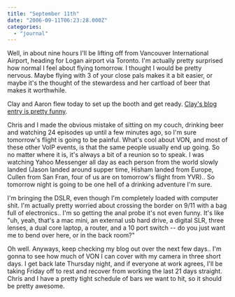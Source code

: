 ```yaml
---
title: "September 11th"
date: "2006-09-11T06:23:28.000Z"
categories: 
  - "journal"
---
```


Well, in about nine hours I'll be lifting off from Vancouver International Airport, heading for Logan airport via Toronto. I'm actually pretty surprised how normal I feel about flying tomorrow. I thought I would be pretty nervous. Maybe flying with 3 of your close pals makes it a bit easier, or maybe it's the thought of the stewardess and her cartload of beer that makes it worthwhile.

Clay and Aaron flew today to set up the booth and get ready. [Clay's blog entry is pretty funny](http://twitchy67.wordpress.com/2006/09/08/flying-von-and-the-joys-of-airporting/).

Chris and I made the obvious mistake of sitting on my couch, drinking beer and watching 24 episodes up until a few minutes ago, so I'm sure tomorrow's flight is going to be painful. What's cool about VON, and most of these other VoIP events, is that the same people usually end up going. So no matter where it is, it's always a bit of a reunion so to speak. I was watching Yahoo Messenger all day as each person from the world slowly landed (Jason landed around supper time, Hisham landed from Europe, Cullen from San Fran, four of us are on tomorrow's flight from YVR).. So tomorrow night is going to be one hell of a drinking adventure I'm sure.

I'm bringing the DSLR, even though I'm completely loaded with computer shit. I'm actually pretty worried about crossing the border on 9/11 with a bag full of electronics.. I'm so getting the anal probe it's not even funny. It's like "uh, yeah, that's a mac mini, an external usb hard drive, a digital SLR, three lenses, a dual core laptop, a router, and a 10 port switch -- do you just want me to bend over here, or in the back room?"

Oh well. Anyways, keep checking my blog out over the next few days.. I'm gonna to see how much of VON I can cover with my camera in three short days. I get back late Thursday night, and if everyone at work agrees, I'll be taking Friday off to rest and recover from working the last 21 days straight. Chris and I have a pretty tight schedule of bars we want to hit, so it should be pretty awesome.

